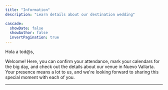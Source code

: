 ```yaml
---
title: "Information"
description: "Learn details about our destination wedding"

cascade:
  showDate: false
  showAuthor: false
  invertPagination: true
---
```

Hola a tod@s,

Welcome! Here, you can confirm your attendance, mark your calendars for the big day, and check out the details about our venue in Nuevo Vallarta. Your presence means a lot to us, and we're looking forward to sharing this special moment with each of you.

---
